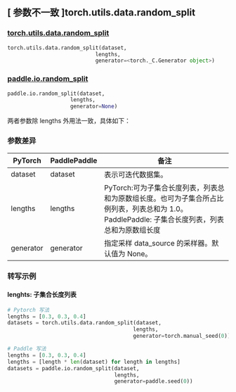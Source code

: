 ## [ 参数不一致 ]torch.utils.data.random_split
### [torch.utils.data.random_split](https://pytorch.org/docs/stable/data.html?highlight=torch+utils+data+random_split#torch.utils.data.random_split)

```python
torch.utils.data.random_split(dataset,
                            lengths,
                            generator=<torch._C.Generator object>)
```

### [paddle.io.random_split](https://www.paddlepaddle.org.cn/documentation/docs/zh/develop/api/paddle/io/random_split_cn.html)

```python
paddle.io.random_split(dataset,
                    lengths,
                    generator=None)
```

两者参数除 lengths 外用法一致，具体如下：
### 参数差异
| PyTorch       | PaddlePaddle | 备注                                                                  |
| ------------- | ------------ |---------------------------------------------------------------------|
| dataset          | dataset            | 表示可迭代数据集。                                                           |
| lengths         | lengths         | PyTorch:可为子集合长度列表，列表总和为原数组长度。也可为子集合所占比例列表，列表总和为 1.0。PaddlePaddle: 子集合长度列表，列表总和为原数组长度 |
| generator         | generator         | 指定采样 data_source 的采样器。默认值为 None。                                    |

### 转写示例
#### lenghts: 子集合长度列表
```python
# Pytorch 写法
lengths = [0.3, 0.3, 0.4]
datasets = torch.utils.data.random_split(dataset,
                                        lengths,
                                        generator=torch.manual_seed(0))

# Paddle 写法
lengths = [0.3, 0.3, 0.4]
lengths = [length * len(dataset) for length in lengths]
datasets = paddle.io.random_split(dataset,
                                  lengths,
                                  generator=paddle.seed(0))
```
